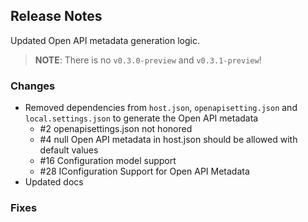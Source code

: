 ## Release Notes ##

Updated Open API metadata generation logic.

> **NOTE**: There is no `v0.3.0-preview` and `v0.3.1-preview`!


### Changes ###

* Removed dependencies from `host.json`, `openapisetting.json` and `local.settings.json` to generate the Open API metadata
  * #2 openapisettings.json not honored
  * #4 null Open API metadata in host.json should be allowed with default values
  * #16 Configuration model support
  * #28 IConfiguration Support for Open API Metadata
* Updated docs


### Fixes ###

